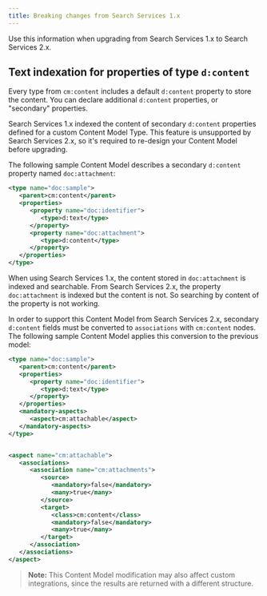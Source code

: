 ```yaml
---
title: Breaking changes from Search Services 1.x
---
```


Use this information when upgrading from Search Services 1.x to Search Services 2.x.

## Text indexation for properties of type `d:content`

Every type from `cm:content` includes a default `d:content` property to store the content. You can declare additional `d:content` properties, or "secondary" properties.

Search Services 1.x indexed the content of secondary `d:content` properties defined for a custom Content Model Type. This feature is unsupported by Search Services 2.x, so it's required to re-design your Content Model before upgrading.

The following sample Content Model describes a secondary `d:content` property named `doc:attachment`:

```xml
<type name="doc:sample">
   <parent>cm:content</parent>
   <properties>
      <property name="doc:identifier">
         <type>d:text</type>
      </property>
      <property name="doc:attachment">
         <type>d:content</type>
      </property>
   </properties>
</type>
```

When using Search Services 1.x, the content stored in `doc:attachment` is indexed and searchable. From Search Services 2.x, the property `doc:attachment` is indexed but the content is not. So searching by content of the property is not working.

In order to support this Content Model from Search Services 2.x, secondary `d:content` fields must be converted to `associations` with `cm:content` nodes. The following sample Content Model applies this conversion to the previous model:

```xml
<type name="doc:sample">
   <parent>cm:content</parent>
   <properties>
      <property name="doc:identifier">
         <type>d:text</type>
      </property>
   </properties>
   <mandatory-aspects>
      <aspect>cm:attachable</aspect>
   </mandatory-aspects>
</type>


<aspect name="cm:attachable">
   <associations>
      <association name="cm:attachments">
         <source>
            <mandatory>false</mandatory>
            <many>true</many>
         </source>
         <target>
            <class>cm:content</class>
            <mandatory>false</mandatory>
            <many>true</many>
         </target>
      </association>
   </associations>
</aspect>
```

> **Note:** This Content Model modification may also affect custom integrations, since the results are returned with a different structure.
